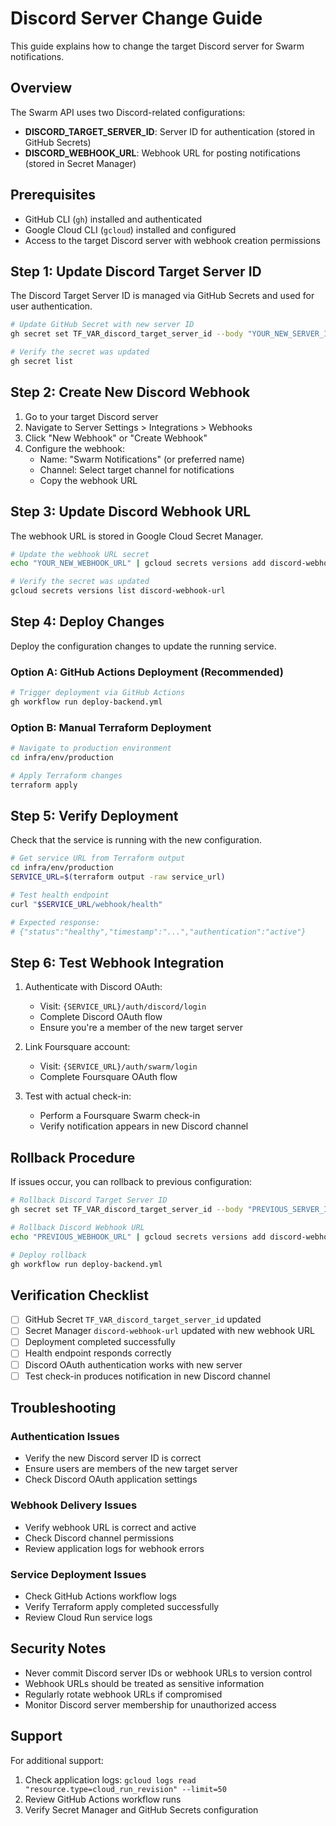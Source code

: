 # Discord Server Change Guide

This guide explains how to change the target Discord server for Swarm notifications.

## Overview

The Swarm API uses two Discord-related configurations:
- **DISCORD_TARGET_SERVER_ID**: Server ID for authentication (stored in GitHub Secrets)
- **DISCORD_WEBHOOK_URL**: Webhook URL for posting notifications (stored in Secret Manager)

## Prerequisites

- GitHub CLI (`gh`) installed and authenticated
- Google Cloud CLI (`gcloud`) installed and configured
- Access to the target Discord server with webhook creation permissions

## Step 1: Update Discord Target Server ID

The Discord Target Server ID is managed via GitHub Secrets and used for user authentication.

```bash
# Update GitHub Secret with new server ID
gh secret set TF_VAR_discord_target_server_id --body "YOUR_NEW_SERVER_ID"

# Verify the secret was updated
gh secret list
```

## Step 2: Create New Discord Webhook

1. Go to your target Discord server
2. Navigate to Server Settings > Integrations > Webhooks
3. Click "New Webhook" or "Create Webhook"
4. Configure the webhook:
   - Name: "Swarm Notifications" (or preferred name)
   - Channel: Select target channel for notifications
   - Copy the webhook URL

## Step 3: Update Discord Webhook URL

The webhook URL is stored in Google Cloud Secret Manager.

```bash
# Update the webhook URL secret
echo "YOUR_NEW_WEBHOOK_URL" | gcloud secrets versions add discord-webhook-url --data-file=-

# Verify the secret was updated
gcloud secrets versions list discord-webhook-url
```

## Step 4: Deploy Changes

Deploy the configuration changes to update the running service.

### Option A: GitHub Actions Deployment (Recommended)

```bash
# Trigger deployment via GitHub Actions
gh workflow run deploy-backend.yml
```

### Option B: Manual Terraform Deployment

```bash
# Navigate to production environment
cd infra/env/production

# Apply Terraform changes
terraform apply
```

## Step 5: Verify Deployment

Check that the service is running with the new configuration.

```bash
# Get service URL from Terraform output
cd infra/env/production
SERVICE_URL=$(terraform output -raw service_url)

# Test health endpoint
curl "$SERVICE_URL/webhook/health"

# Expected response:
# {"status":"healthy","timestamp":"...","authentication":"active"}
```

## Step 6: Test Webhook Integration

1. Authenticate with Discord OAuth:
   - Visit: `{SERVICE_URL}/auth/discord/login`
   - Complete Discord OAuth flow
   - Ensure you're a member of the new target server

2. Link Foursquare account:
   - Visit: `{SERVICE_URL}/auth/swarm/login`
   - Complete Foursquare OAuth flow

3. Test with actual check-in:
   - Perform a Foursquare Swarm check-in
   - Verify notification appears in new Discord channel

## Rollback Procedure

If issues occur, you can rollback to previous configuration:

```bash
# Rollback Discord Target Server ID
gh secret set TF_VAR_discord_target_server_id --body "PREVIOUS_SERVER_ID"

# Rollback Discord Webhook URL
echo "PREVIOUS_WEBHOOK_URL" | gcloud secrets versions add discord-webhook-url --data-file=-

# Deploy rollback
gh workflow run deploy-backend.yml
```

## Verification Checklist

- [ ] GitHub Secret `TF_VAR_discord_target_server_id` updated
- [ ] Secret Manager `discord-webhook-url` updated with new webhook URL
- [ ] Deployment completed successfully
- [ ] Health endpoint responds correctly
- [ ] Discord OAuth authentication works with new server
- [ ] Test check-in produces notification in new Discord channel

## Troubleshooting

### Authentication Issues
- Verify the new Discord server ID is correct
- Ensure users are members of the new target server
- Check Discord OAuth application settings

### Webhook Delivery Issues
- Verify webhook URL is correct and active
- Check Discord channel permissions
- Review application logs for webhook errors

### Service Deployment Issues
- Check GitHub Actions workflow logs
- Verify Terraform apply completed successfully
- Review Cloud Run service logs

## Security Notes

- Never commit Discord server IDs or webhook URLs to version control
- Webhook URLs should be treated as sensitive information
- Regularly rotate webhook URLs if compromised
- Monitor Discord server membership for unauthorized access

## Support

For additional support:
1. Check application logs: `gcloud logs read "resource.type=cloud_run_revision" --limit=50`
2. Review GitHub Actions workflow runs
3. Verify Secret Manager and GitHub Secrets configuration